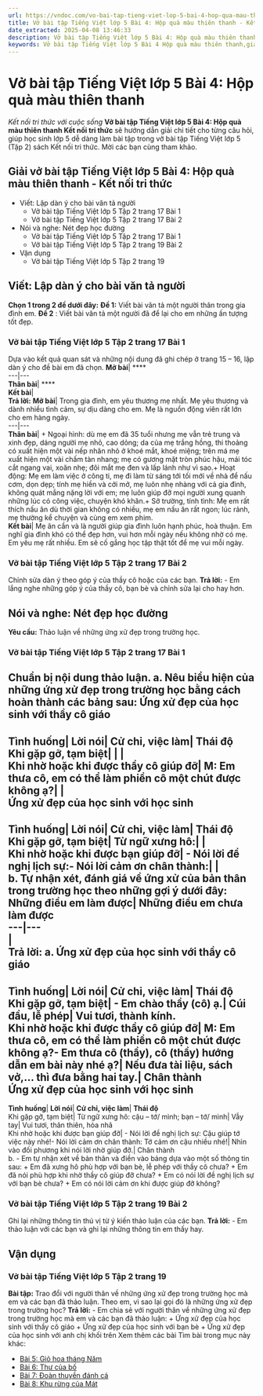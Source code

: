 ```yaml
---
url: https://vndoc.com/vo-bai-tap-tieng-viet-lop-5-bai-4-hop-qua-mau-thien-thanh-339474
title: Vở bài tập Tiếng Việt lớp 5 Bài 4: Hộp quà màu thiên thanh - Kết nối tri thức với cuộc sống - VnDoc.com
date_extracted: 2025-04-08 13:46:33
description: Vở bài tập Tiếng Việt lớp 5 Bài 4: Hộp quà màu thiên thanh Kết nối tri thức được biên soạn nhằm giúp các em HS nhanh chóng hiểu bài và đạt kết quả tốt trong học tập môn Tiếng Việt lớp 5 sách Kết nối tri thức mới.
keywords: Vở bài tập Tiếng Việt lớp 5 Bài 4 Hộp quà màu thiên thanh,giải vở bài tập tiếng việt 5 kết nối bài 4 tập 2,giải vbt tiếng tiếng 5 kết nối trang 17 tập 2,giải vbt tiếng việt 5 kết nối Hộp quà màu thiên thanh,vbt tiếng việt 5 kết nối tập 2,bài 4 Hộp quà màu thiên thanh
---
```


# Vở bài tập Tiếng Việt lớp 5 Bài 4: Hộp quà màu thiên thanh
 _Kết nối tri thức với cuộc sống_
**Vở bài tập Tiếng Việt lớp 5 Bài 4: Hộp quà màu thiên thanh Kết nối tri thức** sẽ hướng dẫn giải chi tiết cho từng câu hỏi, giúp học sinh lớp 5 dễ dàng làm bài tập trong vở bài tập Tiếng Việt lớp 5 \(Tập 2\) sách Kết nối tri thức. Mời các bạn cùng tham khảo.
## Giải vở bài tập Tiếng Việt lớp 5 Bài 4: Hộp quà màu thiên thanh - Kết nối tri thức
  * Viết: Lập dàn ý cho bài văn tả người
    * Vở bài tập Tiếng Việt lớp 5 Tập 2 trang 17 Bài 1
    * Vở bài tập Tiếng Việt lớp 5 Tập 2 trang 17 Bài 2
  * Nói và nghe: Nét đẹp học đường
    * Vở bài tập Tiếng Việt lớp 5 Tập 2 trang 17 Bài 1
    * Vở bài tập Tiếng Việt lớp 5 Tập 2 trang 19 Bài 2
  * Vận dụng
    * Vở bài tập Tiếng Việt lớp 5 Tập 2 trang 19

## Viết: Lập dàn ý cho bài văn tả người
**Chọn 1 trong 2 đề dưới đây:**
**Đề 1:** Viết bài văn tả một người thân trong gia đình em.
**Đề 2** : Viết bài văn tả một người đã để lại cho em những ấn tượng tốt đẹp.
### Vở bài tập Tiếng Việt lớp 5 Tập 2 trang 17 Bài 1
Dựa vào kết quả quan sát và những nội dung đã ghi chép ở trang 15 – 16, lập dàn ý cho đề bài em đã chọn.
**Mở bài**| ****  
---|---  
**Thân bài**| ****  
**Kết bài**|   
**Trả lời:**
**Mở bài**|  Trong gia đình, em yêu thương mẹ nhất. Mẹ yêu thương và dành nhiều tình cảm, sự dịu dàng cho em. Mẹ là nguồn động viên rất lớn cho em hàng ngày.  
---|---  
**Thân bài**|  \+ Ngoại hình: dù mẹ em đã 35 tuổi nhưng mẹ vẫn trẻ trung và xinh đẹp, dáng người mẹ nhỏ, cao dỏng; da của mẹ trắng hồng, thi thoảng có xuất hiện một vài nếp nhăn nhỏ ở khoé mắt, khoé miệng; trên má mẹ xuất hiện một vài chấm tàn nhang; mẹ có gương mặt tròn phúc hậu, mái tóc cắt ngang vai, xoăn nhẹ; đôi mắt mẹ đen và lấp lánh như vì sao.\+ Hoạt động: Mẹ em làm việc ở công ti, mẹ đi làm từ sáng tới tối mới về nhà để nấu cơm, dọn dẹp; tính mẹ hiền và cởi mở, mẹ luôn nhẹ nhàng với cả gia đình, không quát mắng nặng lời với em; mẹ luôn giúp đỡ mọi người xung quanh những lúc có công việc, chuyện khó khăn.\+ Sở trường, tính tình: Mẹ em rất thích nấu ăn dù thời gian không có nhiều, mẹ em nấu ăn rất ngon; lúc rảnh, mẹ thường kể chuyện và cùng em xem phim.  
**Kết bài**|  Mẹ ân cần và là người giúp gia đình luôn hạnh phúc, hoà thuận. Em nghĩ gia đình khó có thể đẹp hơn, vui hơn mỗi ngày nếu không nhờ có mẹ. Em yêu mẹ rất nhiều. Em sẽ cố gắng học tập thật tốt để mẹ vui mỗi ngày.  
### Vở bài tập Tiếng Việt lớp 5 Tập 2 trang 17 Bài 2
Chỉnh sửa dàn ý theo góp ý của thầy cô hoặc của các bạn.
**Trả lời:**
\- Em lắng nghe những góp ý của thầy cô, bạn bè và chỉnh sửa lại cho hay hơn.
## Nói và nghe: Nét đẹp học đường
**Yêu cầu:** Thảo luận về những ứng xử đẹp trong trường học.
### Vở bài tập Tiếng Việt lớp 5 Tập 2 trang 17 Bài 1
Chuẩn bị nội dung thảo luận.
a. Nêu biểu hiện của những ứng xử đẹp trong trường học bằng cách hoàn thành các bảng sau:
**Ứng xử đẹp của học sinh với thầy cô giáo**  
---  
**Tình huống**| **Lời nói**| **Cử chỉ, việc làm**| **Thái độ**  
Khi gặp gỡ, tạm biệt| | |   
Khi nhờ hoặc khi được thầy cô giúp đỡ| M: Em thưa cô, em có thể làm phiền cô một chút được không ạ?| |   
**Ứng xử đẹp của học sinh với học sinh**  
---  
**Tình huống**| **Lời nói**| **Cử chỉ, việc làm**| **Thái độ**  
Khi gặp gỡ, tạm biệt| Từ ngữ xưng hô:| |   
Khi nhờ hoặc khi được bạn giúp đỡ| \- Nói lời đề nghị lịch sự:\- Nói lời cảm ơn chân thành:| |   
b. Tự nhận xét, đánh giá về ứng xử của bản thân trong trường học theo những gợi ý dưới đây:
**Những điều em làm được**| **Những điều em chưa làm được**  
---|---  
|   
**Trả lời:**
a.
**Ứng xử đẹp của học sinh với thầy cô giáo**  
---  
**Tình huống**| **Lời nói**| **Cử chỉ, việc làm**| **Thái độ**  
Khi gặp gỡ, tạm biệt| \- Em chào thầy \(cô\) ạ.| Cúi đầu, lễ phép| Vui tươi, thành kính.  
Khi nhờ hoặc khi được thầy cô giúp đỡ| M: Em thưa cô, em có thể làm phiền cô một chút được không ạ?\- Em thưa cô \(thầy\), cô \(thầy\) hướng dẫn em bài này nhé ạ?| Nếu đưa tài liệu, sách vở,... thì đưa bằng hai tay.| Chân thành  
**Ứng xử đẹp của học sinh với học sinh**  
---  
**Tình huống**| **Lời nói**| **Cử chỉ, việc làm**| **Thái độ**  
Khi gặp gỡ, tạm biệt| Từ ngữ xưng hô: cậu – tớ/ mình; bạn – tớ/ mình| Vẫy tay| Vui tươi, thân thiên, hòa nhã  
Khi nhờ hoặc khi được bạn giúp đỡ| \- Nói lời đề nghị lịch sự: Cậu giúp tớ việc này nhé\!\- Nói lời cảm ơn chân thành: Tớ cảm ơn cậu nhiều nhé\!| Nhìn vào đối phương khi nói lời nhờ giúp đỡ.| Chân thành  
b.
\- Em tự nhận xét về bản thân và điền vào bảng dựa vào một số thông tin sau:
\+ Em đã xưng hô phù hợp với bạn bè, lễ phép với thầy cô chưa?
\+ Em đã nói phù hợp khi nhờ thầy cô giúp đỡ chưa?
\+ Em có nói lời đề nghị lịch sự với bạn bè chưa?
\+ Em có nói lời cảm ơn khi được giúp đỡ không?
### Vở bài tập Tiếng Việt lớp 5 Tập 2 trang 19 Bài 2
Ghi lại những thông tin thú vị từ ý kiến thảo luận của các bạn.
**Trả lời:**
\- Em thảo luận với các bạn và ghi lại những thông tin em thấy hay.
## Vận dụng
### Vở bài tập Tiếng Việt lớp 5 Tập 2 trang 19
**Bài tập:** Trao đổi với người thân về những ứng xử đẹp trong trường học mà em và các bạn đã thảo luận. Theo em, vì sao lại gọi đó là những ứng xử đẹp trong trường học?
**Trả lời:**
\- Em chia sẻ với người thân về những ứng xử đẹp trong trường học mà em và các bạn đã thảo luận:
\+ Ứng xử đẹp của học sinh với thầy cô giáo
\+ Ứng xử đẹp của học sinh với bạn bè
\+ Ứng xử đẹp của học sinh với anh chị khối trên
Xem thêm các bài Tìm bài trong mục này khác:
  * [Bài 5: Giỏ hoa tháng Năm](</vo-bai-tap-tieng-viet-lop-5-bai-5-gio-hoa-thang-nam-339516>)
  * [Bài 6: Thư của bố](</vo-bai-tap-tieng-viet-lop-5-bai-6-thu-cua-bo-339517>)
  * [Bài 7: Đoàn thuyền đánh cá](</vo-bai-tap-tieng-viet-lop-5-bai-7-doan-thuyen-danh-ca-339518>)
  * [Bài 8: Khu rừng của Mát](</vo-bai-tap-tieng-viet-lop-5-bai-8-khu-rung-cua-mat-339519>)

